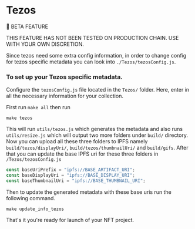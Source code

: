 # Tezos

🧪 BETA FEATURE

THIS FEATURE HAS NOT BEEN TESTED ON PRODUCTION CHAIN. USE WITH YOUR OWN DISCRETION.

Since tezos need some extra config information, in order to change config for tezos specific metadata you can look into `./Tezos/tezosConfig.js`.

### To set up your Tezos specific metadata.

Configure the `tezosConfig.js` file located in the `Tezos/` folder. Here, enter in all the necessary information for your collection.

First run `make all` then run 

```
make tezos
```

This will run `utils/tezos.js` which generates the metadata and also runs `utils/resize.js` which
will output two more folders under `build/` directory. Now you can upload all these three folders to IPFS namely `build/tezos/displayUri/`, `build/tezos/thumbnailUri/` and `build/gifs`. After that you can update the base IPFS uri for these three folders in `/Tezos/tezosConfig.js`

```js
const baseUriPrefix = "ipfs://BASE_ARTIFACT_URI"; 
const baseDisplayUri = "ipfs://BASE_DISPLAY_URI";
const baseThumbnailUri = "ipfs://BASE_THUMBNAIL_URI";
```

Then to update the generated metadata with these base uris run the following command.

```
make update_info_tezos
```

That's it you're ready for launch of your NFT project.